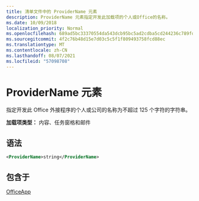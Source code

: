 ```yaml
---
title: 清单文件中的 ProviderName 元素
description: ProviderName 元素指定开发此加载项的个人或Office的名称。
ms.date: 10/09/2018
localization_priority: Normal
ms.openlocfilehash: 689ad5bc33370554da543dcb95bc5ad2cdba5cd244236c789fd778d4f161adb2
ms.sourcegitcommit: 4f2c76b48d15e7d03c5c5f1f809493758fcd88ec
ms.translationtype: MT
ms.contentlocale: zh-CN
ms.lasthandoff: 08/07/2021
ms.locfileid: "57098708"
---
```

# <a name="providername-element"></a>ProviderName 元素

指定开发此 Office 外接程序的个人或公司的名称为不超过 125 个字符的字符串。

**加载项类型：** 内容、任务窗格和邮件

## <a name="syntax"></a>语法

```XML
<ProviderName>string</ProviderName>
```

## <a name="contained-in"></a>包含于

[OfficeApp](officeapp.md)

